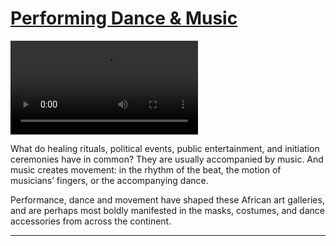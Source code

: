 # [Performing Dance & Music](http://artsmia.github.io/griot/#/stories/371)

<video src='http://cdn.dx.artsmia.org/videos/AfricanGalleries_PerformingDanceAndMusic_iPad.mp4'></video>

What do healing rituals, political events, public entertainment, and initiation ceremonies have in common? They are usually accompanied by music. And music creates movement: in the rhythm of the beat, the motion of musicians’ fingers, or the accompanying dance.

Performance, dance and movement have shaped these African art galleries, and are perhaps most boldly manifested in the masks, costumes, and dance accessories from across the continent.

---
